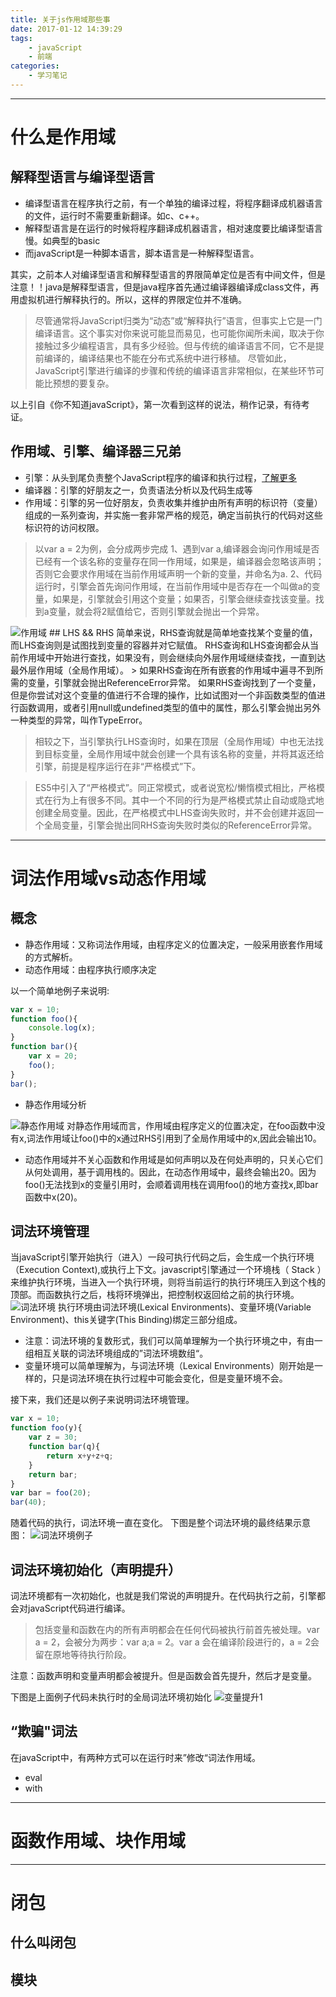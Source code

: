 ```yaml
---
title: 关于js作用域那些事
date: 2017-01-12 14:39:29
tags:
    - javaScript
    - 前端
categories:
    - 学习笔记
---
```


---
# 什么是作用域
## 解释型语言与编译型语言
*   编译型语言在程序执行之前，有一个单独的编译过程，将程序翻译成机器语言的文件，运行时不需要重新翻译。如c、c++。
*   解释型语言是在运行的时候将程序翻译成机器语言，相对速度要比编译型语言慢。如典型的basic
*   而javaScript是一种脚本语言，脚本语言是一种解释型语言。

其实，之前本人对编译型语言和解释型语言的界限简单定位是否有中间文件，但是注意！！java是解释型语言，但是java程序首先通过编译器编译成class文件，再用虚拟机进行解释执行的。所以，这样的界限定位并不准确。

> 尽管通常将JavaScript归类为“动态”或“解释执行”语言，但事实上它是一门编译语言。这个事实对你来说可能显而易见，也可能你闻所未闻，取决于你接触过多少编程语言，具有多少经验。但与传统的编译语言不同，它不是提前编译的，编译结果也不能在分布式系统中进行移植。
尽管如此，JavaScript引擎进行编译的步骤和传统的编译语言非常相似，在某些环节可能比预想的要复杂。

以上引自《你不知道javaScript》，第一次看到这样的说法，稍作记录，有待考证。
<!--more-->
## 作用域、引擎、编译器三兄弟
* 引擎：从头到尾负责整个JavaScript程序的编译和执行过程，[了解更多](http://web.jobbole.com/84351/)
* 编译器：引擎的好朋友之一，负责语法分析以及代码生成等
* 作用域：引擎的另一位好朋友，负责收集并维护由所有声明的标识符（变量）组成的一系列查询，并实施一套非常严格的规范，确定当前执行的代码对这些标识符的访问权限。

> 以var a = 2为例，会分成两步完成
1、遇到var a,编译器会询问作用域是否已经有一个该名称的变量存在同一作用域，如果是，编译器会忽略该声明；否则它会要求作用域在当前作用域声明一个新的变量，并命名为a.
2、代码运行时，引擎会首先询问作用域，在当前作用域中是否存在一个叫做a的变量，如果是，引擎就会引用这个变量；如果否，引擎会继续查找该变量。找到a变量，就会将2赋值给它，否则引擎就会抛出一个异常。

<img src="/blogImg/作用域.jpeg" alt="作用域">
## LHS && RHS
简单来说，RHS查询就是简单地查找某个变量的值，而LHS查询则是试图找到变量的容器并对它赋值。
RHS查询和LHS查询都会从当前作用域中开始进行查找，如果没有，则会继续向外层作用域继续查找，一直到达最外层作用域（全局作用域）。
> 如果RHS查询在所有嵌套的作用域中遍寻不到所需的变量，引擎就会抛出ReferenceError异常。
如果RHS查询找到了一个变量，但是你尝试对这个变量的值进行不合理的操作，比如试图对一个非函数类型的值进行函数调用，或者引用null或undefined类型的值中的属性，那么引擎会抛出另外一种类型的异常，叫作TypeError。

> 相较之下，当引擎执行LHS查询时，如果在顶层（全局作用域）中也无法找到目标变量，全局作用域中就会创建一个具有该名称的变量，并将其返还给引擎，前提是程序运行在非“严格模式”下。

> ES5中引入了“严格模式”。同正常模式，或者说宽松/懒惰模式相比，严格模式在行为上有很多不同。其中一个不同的行为是严格模式禁止自动或隐式地创建全局变量。因此，在严格模式中LHS查询失败时，并不会创建并返回一个全局变量，引擎会抛出同RHS查询失败时类似的ReferenceError异常。

---
# 词法作用域vs动态作用域
## 概念
*   静态作用域：又称词法作用域，由程序定义的位置决定，一般采用嵌套作用域的方式解析。
*   动态作用域：由程序执行顺序决定

以一个简单地例子来说明:
```javaScript
var x = 10;
function foo(){
    console.log(x);
}
function bar(){
    var x = 20;
    foo();
}
bar();
```
*   静态作用域分析
<img src="/blogImg/静态作用域.jpeg" alt="静态作用域">
对静态作用域而言，作用域由程序定义的位置决定，在foo函数中没有x,词法作用域让foo()中的x通过RHS引用到了全局作用域中的x,因此会输出10。

*   动态作用域并不关心函数和作用域是如何声明以及在何处声明的，只关心它们从何处调用，基于调用栈的。因此，在动态作用域中，最终会输出20。因为foo()无法找到x的变量引用时，会顺着调用栈在调用foo()的地方查找x,即bar函数中x(20)。

## 词法环境管理
当javaScript引擎开始执行（进入）一段可执行代码之后，会生成一个执行环境（Execution Context),或执行上下文。javascript引擎通过一个环境栈（ Stack ）来维护执行环境，当进入一个执行环境，则将当前运行的执行环境压入到这个栈的顶部。而函数执行之后，栈将环境弹出，把控制权返回给之前的执行环境。
<img src="/blogImg/词法环境.jpeg" alt="词法环境">
执行环境由词法环境(Lexical Environments)、变量环境(Variable Environment)、this关键字(This Binding)绑定三部分组成。
*   注意：词法环境的复数形式，我们可以简单理解为一个执行环境之中，有由一组相互关联的词法环境组成的”词法环境数组“。
*   变量环境可以简单理解为，与词法环境（Lexical Environments）刚开始是一样的，只是词法环境在执行过程中可能会变化，但是变量环境不会。

接下来，我们还是以例子来说明词法环境管理。
```javaScript
var x = 10;
function foo(y){
    var z = 30;
    function bar(q){
        return x+y+z+q;
    }
    return bar;
}
var bar = foo(20);
bar(40);
```
随着代码的执行，词法环境一直在变化。
下图是整个词法环境的最终结果示意图：
<img src="/blogImg/词法环境例子.jpeg" alt="词法环境例子">

## 词法环境初始化（声明提升）
词法环境都有一次初始化，也就是我们常说的声明提升。在代码执行之前，引擎都会对javaScript代码进行编译。
> 包括变量和函数在内的所有声明都会在任何代码被执行前首先被处理。var a = 2，会被分为两步：var a;a = 2。var a 会在编译阶段进行的，a = 2会留在原地等待执行阶段。

注意：函数声明和变量声明都会被提升。但是函数会首先提升，然后才是变量。

下图是上面例子代码未执行时的全局词法环境初始化
<img src="/blogImg/变量提升1.jpeg" alt="变量提升1">

## “欺骗"词法
在javaScript中，有两种方式可以在运行时来”修改“词法作用域。
*   eval
*   with

---
# 函数作用域、块作用域

---
# 闭包
## 什么叫闭包
## 模块